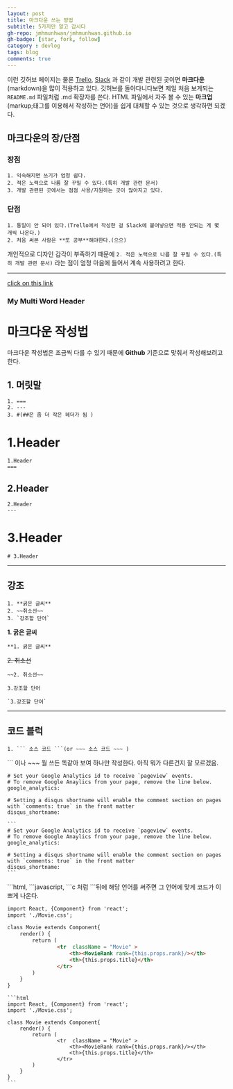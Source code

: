 ```yaml
---
layout: post
title: 마크다운 쓰는 방법
subtitle: 5가지만 알고 갑시다
gh-repo: jmhmunhwan/jmhmunhwan.github.io
gh-badge: [star, fork, follow]
category : devlog
tags: blog
comments: true
---
```


이런 깃허브 페이지는 물론 [Trello](https://trello.com/), [Slack](https://slack.com/) 과 같이 개발 관련된 곳이면 **마크다운**(markdown)을 많이 적용하고 있다.
깃허브를 돌아다니다보면 제일 처음 보게되는 ``README.md`` 파일처럼 .md 확장자를 쓴다.
HTML 파일에서 자주 볼 수 있는 **마크업**(markup;태그를 이용해서 작성하는 언어)을 쉽게 대체할 수 있는 것으로 생각하면 되겠다.

## 마크다운의 장/단점
### 장점
	1. 익숙해지면 쓰기가 엄청 쉽다.
	2. 적은 노력으로 나름 잘 꾸밀 수 있다.(특히 개발 관련 문서)
 	3. 개발 관련된 곳에서는 점점 사용/지원하는 곳이 많아지고 있다.
### 단점
	1. 통일이 안 되어 있다.(Trello에서 작성한 걸 Slack에 붙여넣으면 적용 안되는 게 몇 개씩 나온다.)
 	2. 처음 써본 사람은 **또 공부**해야한다.(으으)

개인적으로 디자인 감각이 부족하기 때문에 ``2. 적은 노력으로 나름 잘 꾸밀 수 있다.(특히 개발 관련 문서)`` 라는 점이 엄청 마음에 들어서 계속 사용하려고 한다.

---

[click on this link](#my-multi-word-header)

### My Multi Word Header

# 마크다운 작성법
마크다운 작성법은 조금씩 다를 수 있기 때문에 **Github** 기준으로 맞춰서 작성해보려고 한다.

## 1. 머릿말<a id="chapter-1"></a>
	1. ===
	2. ---
	3. #(##은 좀 더 작은 헤더가 됨 )
  
1.Header
===
```
1.Header
===
```

2.Header
---  
```
2.Header
---
```

# 3.Header

```
# 3.Header
```

---

## 강조
	1. **굵은 글씨**
	2. ~~취소선~~
	3. `강조할 단어`

**1. 굵은 글씨**
```
**1. 굵은 글씨**
```

~~2. 취소선~~
```
~~2. 취소선~~
```

`3.강조할 단어`
~~~
`3.강조할 단어`
~~~

---

## 코드 블럭
	1. ``` 소스 코드 ```(or ~~~ 소스 코드 ~~~ )

\``` 이나 \~~~ 뭘 쓰든 똑같아 보여 하나만 작성한다. 아직 뭐가 다른건지 잘 모르겠음.

```
# Set your Google Analytics id to receive `pageview` events.
# To remove Google Anaylics from your page, remove the line below.
google_analytics:

# Setting a disqus shortname will enable the comment section on pages with `comments: true` in the front matter
disqus_shortname:
```

~~~
```
# Set your Google Analytics id to receive `pageview` events.
# To remove Google Anaylics from your page, remove the line below.
google_analytics:

# Setting a disqus shortname will enable the comment section on pages with `comments: true` in the front matter
disqus_shortname:
```
~~~

\```html, \```javascript, \```c 처럼 \```뒤에 해당 언어를 써주면 그 언어에 맞게 코드가 이쁘게 나온다.

```html
import React, {Component} from 'react';
import './Movie.css';

class Movie extends Component{  
    render() {
        return (     
                <tr  className = "Movie" >
                    <th><MovieRank rank={this.props.rank}/></th>
                    <th>{this.props.title}</th>
                </tr>
        )
    }
}
```

~~~
```html
import React, {Component} from 'react';
import './Movie.css';

class Movie extends Component{  
    render() {
        return (     
                <tr  className = "Movie" >
                    <th><MovieRank rank={this.props.rank}/></th>
                    <th>{this.props.title}</th>
                </tr>
        )
    }
}
```
~~~





